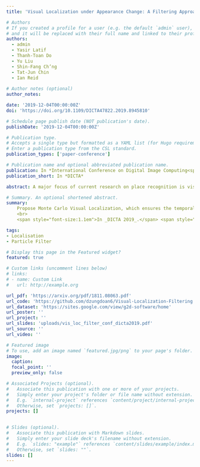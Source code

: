 ```yaml
---
title: 'Visual Localization under Appearance Change: A Filtering Approach'

# Authors
# If you created a profile for a user (e.g. the default `admin` user), write the username (folder name) here
# and it will be replaced with their full name and linked to their profile.
authors:
  - admin
  - Yasir Latif
  - Thanh-Toan Do
  - Yu Liu
  - Shin-Fang Ch’ng
  - Tat-Jun Chin
  - Ian Reid 
  
# Author notes (optional)
author_notes:

date: '2019-12-04T00:00:00Z'
doi: 'https://doi.org/10.1109/DICTA47822.2019.8945810'

# Schedule page publish date (NOT publication's date).
publishDate: '2019-12-04T00:00:00Z'

# Publication type.
# Accepts a single type but formatted as a YAML list (for Hugo requirements).
# Enter a publication type from the CSL standard.
publication_types: ['paper-conference']

# Publication name and optional abbreviated publication name.
publication: In *International Conference on Digital Image Computing<span>:</span> Techniques and Applications (DICTA 2019)*  # <span style="color:red">**(Best Paper Award)**</span>.
publication_short: In *DICTA*

abstract: A major focus of current research on place recognition is visual localization for autonomous driving. In this scenario, as cameras will be operating continuously, it is realistic to expect videos as an input to visual localization algorithms, as opposed to the single-image querying approach used in other visual localization works. In this paper, we show that exploiting temporal continuity in the testing sequence significantly improves visual localization - qualitatively and quantitatively. Although intuitive, this idea has not been fully explored in recent works. To this end, we propose two filtering approaches to exploit the temporal smoothness of image sequences<span>:</span> i) filtering on discrete domain with Hidden Markov Model, and ii) filtering on continuous domain with Monte Carlo-based visual localization. Our approaches rely on local features with an encoding technique to represent an image as a single vector. The experimental results on synthetic and real datasets show that our proposed methods achieve better results than state of the art (i.e., deep learning-based pose regression approaches) for the task on visual localization under significant appearance change. Our synthetic dataset and source code are made publicly available [here](https://sites.google.com/view/g2d-software/home) and [here](https://github.com/dzungdoan6/Visual-Localization-Filtering).

# Summary. An optional shortened abstract.
summary: 
    Propose Monte Carlo Visual Localization, which ensures the temporal consistency of localization inference.
    <br> 
    <span style="font-size:1.1em">In _DICTA 2019_.</span> <span style="color:red;font-size:1.1em">**(Best Paper Award)**</span>.

tags: 
- Localisation
- Particle Filter

# Display this page in the Featured widget?
featured: true

# Custom links (uncomment lines below)
# links:
# - name: Custom Link
#   url: http://example.org

url_pdf: 'https://arxiv.org/pdf/1811.08063.pdf'
url_code: 'https://github.com/dzungdoan6/Visual-Localization-Filtering'
url_dataset: 'https://sites.google.com/view/g2d-software/home'
url_poster: ''
url_project: ''
url_slides: 'uploads/vis_loc_filter_conf_dicta2019.pdf'
url_source: ''
url_video: ''

# Featured image
# To use, add an image named `featured.jpg/png` to your page's folder.
image:
  caption: 
  focal_point: ''
  preview_only: false

# Associated Projects (optional).
#   Associate this publication with one or more of your projects.
#   Simply enter your project's folder or file name without extension.
#   E.g. `internal-project` references `content/project/internal-project/index.md`.
#   Otherwise, set `projects: []`.
projects: []
  

# Slides (optional).
#   Associate this publication with Markdown slides.
#   Simply enter your slide deck's filename without extension.
#   E.g. `slides: "example"` references `content/slides/example/index.md`.
#   Otherwise, set `slides: ""`.
slides: []
---
```

